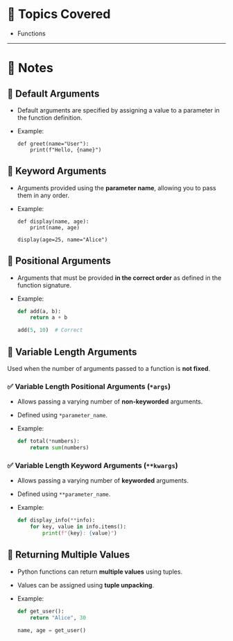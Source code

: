 # 📘 Topics Covered

- Functions

---

# 🧠 Notes

## 🔹 Default Arguments

- Default arguments are specified by assigning a value to a parameter in the function definition.
- Example:
   
  ```
  def greet(name="User"):
      print(f"Hello, {name}")

## 🔹 Keyword Arguments

* Arguments provided using the **parameter name**, allowing you to pass them in any order.
* Example:

  ```
  def display(name, age):
      print(name, age)

  display(age=25, name="Alice")
  ```

## 🔹 Positional Arguments

* Arguments that must be provided **in the correct order** as defined in the function signature.
* Example:

  ```python
  def add(a, b):
      return a + b

  add(5, 10)  # Correct
  ```

## 🔹 Variable Length Arguments

Used when the number of arguments passed to a function is **not fixed**.

### ✅ Variable Length Positional Arguments (`*args`)

* Allows passing a varying number of **non-keyworded** arguments.
* Defined using `*parameter_name`.
* Example:

  ```python
  def total(*numbers):
      return sum(numbers)
  ```

### ✅ Variable Length Keyword Arguments (`**kwargs`)

* Allows passing a varying number of **keyworded** arguments.
* Defined using `**parameter_name`.
* Example:

  ```python
  def display_info(**info):
      for key, value in info.items():
          print(f"{key}: {value}")
  ```

## 🔹 Returning Multiple Values

* Python functions can return **multiple values** using tuples.
* Values can be assigned using **tuple unpacking**.
* Example:

  ```python
  def get_user():
      return "Alice", 30

  name, age = get_user()
  ```
